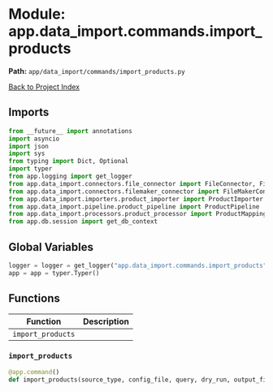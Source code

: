 # Module: app.data_import.commands.import_products

**Path:** `app/data_import/commands/import_products.py`

[Back to Project Index](../../../../index.md)

## Imports
```python
from __future__ import annotations
import asyncio
import json
import sys
from typing import Dict, Optional
import typer
from app.logging import get_logger
from app.data_import.connectors.file_connector import FileConnector, FileConnectionConfig
from app.data_import.connectors.filemaker_connector import FileMakerConnector, FileMakerConnectionConfig
from app.data_import.importers.product_importer import ProductImporter
from app.data_import.pipeline.product_pipeline import ProductPipeline
from app.data_import.processors.product_processor import ProductMappingConfig, ProductProcessor
from app.db.session import get_db_context
```

## Global Variables
```python
logger = logger = get_logger("app.data_import.commands.import_products")
app = app = typer.Typer()
```

## Functions

| Function | Description |
| --- | --- |
| `import_products` |  |

### `import_products`
```python
@app.command()
def import_products(source_type, config_file, query, dry_run, output_file, dsn, username, password, database, file_path, mapping_file, file_type, disable_ssl, limit) -> None:
```
